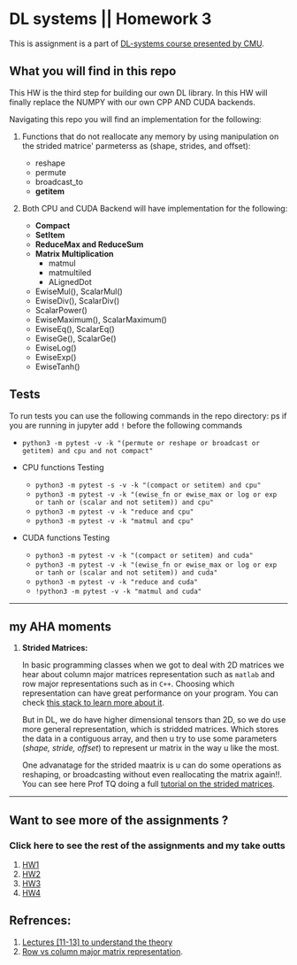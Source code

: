 # DL systems || Homework 3

This is assignment is a part of [DL-systems course presented by CMU](https://dlsyscourse.org/). 

## What you will find in this repo


This HW is the third step for building our own DL library. In this HW will finally replace the NUMPY with our own CPP AND CUDA backends. 


Navigating this repo you will find an implementation for the following: 
1.  Functions that do not reallocate any memory by using manipulation on the strided matrice' parmeterss as (shape, strides, and offset):
    * reshape
    * permute
    * broadcast_to
    * __getitem__

2. Both CPU and CUDA Backend will have implementation for the following:
    * **Compact**
    * **SetItem** 
    * **ReduceMax and ReduceSum**
    * **Matrix Multiplication**
        - matmul
        - matmultiled
        - ALignedDot
    * EwiseMul(), ScalarMul()
    * EwiseDiv(), ScalarDiv()
    * ScalarPower()
    * EwiseMaximum(), ScalarMaximum()
    * EwiseEq(), ScalarEq()
    * EwiseGe(), ScalarGe()
    * EwiseLog()
    * EwiseExp()
    * EwiseTanh()


## Tests
To run tests you can use the following commands in the repo directory: 
ps if you are running in jupyter add `!`  before the following commands

- `python3 -m pytest -v -k "(permute or reshape or broadcast or getitem) and cpu and not compact"`
- CPU  functions Testing
    - `python3 -m pytest -s -v -k "(compact or setitem) and cpu"`
    - `python3 -m pytest -v -k "(ewise_fn or ewise_max or log or exp or tanh or (scalar and not setitem)) and cpu"`
    - `python3 -m pytest -v -k "reduce and cpu"`
    - `python3 -m pytest -v -k "matmul and cpu"`

- CUDA functions Testing
    - `python3 -m pytest -v -k "(compact or setitem) and cuda"`
    - `python3 -m pytest -v -k "(ewise_fn or ewise_max or log or exp or tanh or (scalar and not setitem)) and cuda"`
    - `python3 -m pytest -v -k "reduce and cuda"`
    - `!python3 -m pytest -v -k "matmul and cuda"`



---
## my AHA moments
1. **Strided Matrices:**

    In basic programming classes when we got to deal with 2D matrices we hear about column major matrices representation such as `matlab`      and row major representations such as in `C++`. Choosing which representation can have great performance on your program. You can check [this stack to learn more about it](https://scicomp.stackexchange.com/questions/4796/row-major-versus-column-major-layout-of-matrices). 

    But in DL, we do have higher dimensional tensors than 2D, so we do use more general representation, which is stridded matrices. Which stores the data in a contiguous array, and then u try to use some parameters (*shape, stride, offset*) to represent ur matrix in the way u like the most. 

    One advanatage for the strided maatrix is u can do some operations as reshaping, or broadcasting without even reallocating the matrix again!!. You can see here Prof TQ doing a full [tutorial on the strided matrices](https://www.youtube.com/watch?v=XdhUZRXA7fg). 
    
--- 

## Want to see more of the assignments ? 
### Click here to see the rest of the assignments and my take outts
1. [HW1](https://github.com/ahmedtarek1325/dlsys_hw1)
2. [HW2](https://github.com/ahmedtarek1325/dlsys_hw2)
3. [HW3](https://github.com/ahmedtarek1325/dlsys_hw3)
4. [HW4](https://github.com/ahmedtarek1325/dlsys_hw4)

## Refrences: 
1. [Lectures [11-13] to understand the theory](https://dlsyscourse.org/lectures/)
2. [Row vs column major matrix representation](https://scicomp.stackexchange.com/questions/4796/row-major-versus-column-major-layout-of-matrices). 


